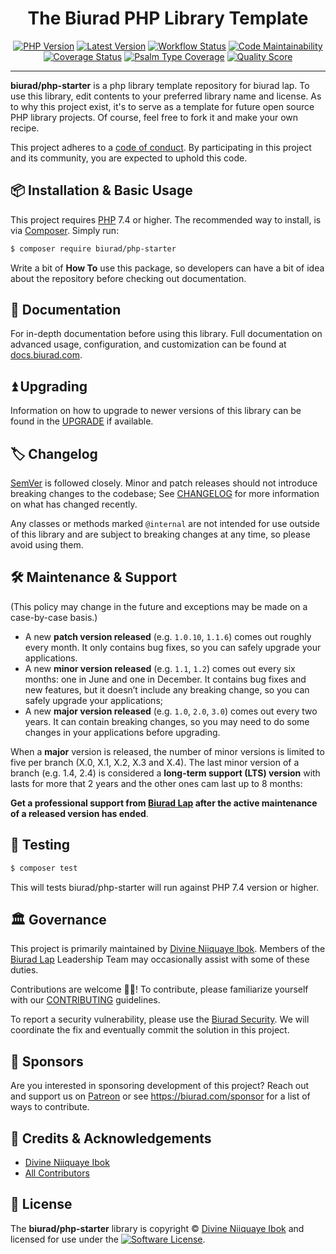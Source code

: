 <div align="center">

# The Biurad PHP Library Template

[![PHP Version](https://img.shields.io/packagist/php-v/biurad/php-starter.svg?style=flat-square&colorB=%238892BF)](http://php.net)
[![Latest Version](https://img.shields.io/packagist/v/biurad/php-starter.svg?style=flat-square)](https://packagist.org/packages/biurad/php-starter)
[![Workflow Status](https://img.shields.io/github/workflow/status/biurad/php-starter/build?style=flat-square)](https://github.com/biurad/php-starter/actions?query=workflow%3Abuild)
[![Code Maintainability](https://img.shields.io/codeclimate/maintainability/biurad/php-starter?style=flat-square)](https://codeclimate.com/github/biurad/php-starter)
[![Coverage Status](https://img.shields.io/codecov/c/github/biurad/php-starter?style=flat-square)](https://codecov.io/gh/biurad/php-starter)
[![Psalm Type Coverage](https://img.shields.io/endpoint?style=flat-square&url=https%3A%2F%2Fshepherd.dev%2Fgithub%2Fbiurad%2Fphp-starter%2Fcoverage)](https://shepherd.dev/github/biurad/php-starter)
[![Quality Score](https://img.shields.io/scrutinizer/g/biurad/php-starter.svg?style=flat-square)](https://scrutinizer-ci.com/g/biurad/php-starter)

</div>

---

**biurad/php-starter** is a php library template repository for biurad lap. To use this library, edit contents to your preferred library name and license. As to why this project exist, it's to serve as a template for future open source PHP library projects. Of course, feel free to fork it and make your own recipe.

This project adheres to a [code of conduct](CODE_OF_CONDUCT.md). By participating in this project and its community, you are expected to uphold this code.

<!--- > This library is out of maintenance ir discontinued as it has reach its feature limit or end of life,  Updates will no longer be committed unless a **severe security venerability** is reported. -->

## 📦 Installation & Basic Usage

This project requires [PHP] 7.4 or higher. The recommended way to install, is via [Composer]. Simply run:

```bash
$ composer require biurad/php-starter
```

<!-- USAGE_START -->
Write a bit of **How To** use this package, so developers can have a bit of idea about the repository before checking out documentation.
<!-- USAGE_END -->

## 📓 Documentation

For in-depth documentation before using this library. Full documentation on advanced usage, configuration, and customization can be found at [docs.biurad.com][docs].

## ⏫ Upgrading

Information on how to upgrade to newer versions of this library can be found in the [UPGRADE] if available.

## 🏷️ Changelog

[SemVer](http://semver.org/) is followed closely. Minor and patch releases should not introduce breaking changes to the codebase; See [CHANGELOG] for more information on what has changed recently.

Any classes or methods marked `@internal` are not intended for use outside of this library and are subject to breaking changes at any time, so please avoid using them.

## 🛠️ Maintenance & Support

(This policy may change in the future and exceptions may be made on a case-by-case basis.)

- A new **patch version released** (e.g. `1.0.10`, `1.1.6`) comes out roughly every month. It only contains bug fixes, so you can safely upgrade your applications.
- A new **minor version released** (e.g. `1.1`, `1.2`) comes out every six months: one in June and one in December. It contains bug fixes and new features, but it doesn’t include any breaking change, so you can safely upgrade your applications;
- A new **major version released** (e.g. `1.0`, `2.0`, `3.0`) comes out every two years. It can contain breaking changes, so you may need to do some changes in your applications before upgrading.

When a **major** version is released, the number of minor versions is limited to five per branch (X.0, X.1, X.2, X.3 and X.4). The last minor version of a branch (e.g. 1.4, 2.4) is considered a **long-term support (LTS) version** with lasts for more that 2 years and the other ones cam last up to 8 months:

**Get a professional support from [Biurad Lap](https://biurad.com) after the active maintenance of a released version has ended**.

## 🧪 Testing

```bash
$ composer test
```

This will tests biurad/php-starter will run against PHP 7.4 version or higher.

## 🏛️ Governance

This project is primarily maintained by [Divine Niiquaye Ibok][@divineniiquaye]. Members of the [Biurad Lap][] Leadership Team may occasionally assist with some of these duties.

Contributions are welcome 👷‍♀️! To contribute, please familiarize yourself with our [CONTRIBUTING] guidelines.

To report a security vulnerability, please use the [Biurad Security](https://security.biurad.com). We will coordinate the fix and eventually commit the solution in this project.

## 🙌 Sponsors

Are you interested in sponsoring development of this project? Reach out and support us on [Patreon](https://www.patreon.com/biurad) or see <https://biurad.com/sponsor> for a list of ways to contribute.

## 👥 Credits & Acknowledgements

- [Divine Niiquaye Ibok][@divineniiquaye]
- [All Contributors][]

## 📄 License

The **biurad/php-starter** library is copyright © [Divine Niiquaye Ibok](https://divinenii.com) and licensed for use under the [![Software License](https://img.shields.io/badge/License-BSD--3-brightgreen.svg?style=flat-square)](LICENSE).

[PHP]: https://php.net
[Composer]: https://getcomposer.org
[@divineniiquaye]: https://github.com/divineniiquaye
[docs]: https://docs.biurad.com/php-starter
[UPGRADE]: UPGRADE-1.x.md
[CHANGELOG]: CHANGELOG-0.x.md
[CONTRIBUTING]: ./.github/CONTRIBUTING.md
[All Contributors]: https://github.com/biurad/php-starter/contributors
[Biurad Lap]: https://team.biurad.com
[email]: support@biurad.com
[message]: https://projects.biurad.com/message
